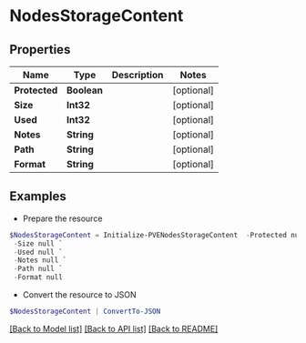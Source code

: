 # NodesStorageContent
## Properties

Name | Type | Description | Notes
------------ | ------------- | ------------- | -------------
**Protected** | **Boolean** |  | [optional] 
**Size** | **Int32** |  | [optional] 
**Used** | **Int32** |  | [optional] 
**Notes** | **String** |  | [optional] 
**Path** | **String** |  | [optional] 
**Format** | **String** |  | [optional] 

## Examples

- Prepare the resource
```powershell
$NodesStorageContent = Initialize-PVENodesStorageContent  -Protected null `
 -Size null `
 -Used null `
 -Notes null `
 -Path null `
 -Format null
```

- Convert the resource to JSON
```powershell
$NodesStorageContent | ConvertTo-JSON
```

[[Back to Model list]](../README.md#documentation-for-models) [[Back to API list]](../README.md#documentation-for-api-endpoints) [[Back to README]](../README.md)

